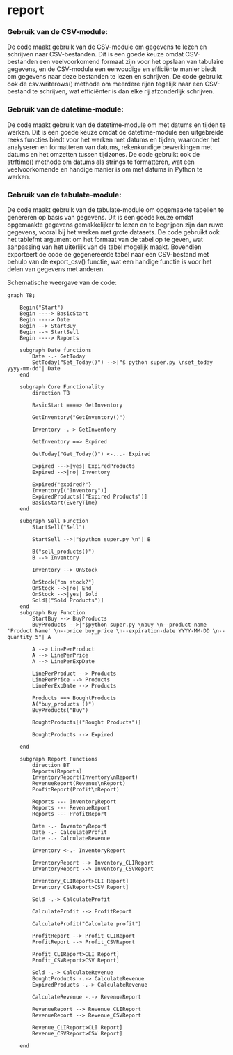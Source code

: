 # report

### Gebruik van de CSV-module: 

De code maakt gebruik van de CSV-module om gegevens te lezen en schrijven naar CSV-bestanden. Dit is een goede keuze omdat CSV-bestanden een veelvoorkomend formaat zijn voor het opslaan van tabulaire gegevens, en de CSV-module een eenvoudige en efficiënte manier biedt om gegevens naar deze bestanden te lezen en schrijven. De code gebruikt ook de csv.writerows() methode om meerdere rijen tegelijk naar een CSV-bestand te schrijven, wat efficiënter is dan elke rij afzonderlijk schrijven.

### Gebruik van de datetime-module: 

De code maakt gebruik van de datetime-module om met datums en tijden te werken. Dit is een goede keuze omdat de datetime-module een uitgebreide reeks functies biedt voor het werken met datums en tijden, waaronder het analyseren en formatteren van datums, rekenkundige bewerkingen met datums en het omzetten tussen tijdzones. De code gebruikt ook de strftime() methode om datums als strings te formatteren, wat een veelvoorkomende en handige manier is om met datums in Python te werken.

### Gebruik van de tabulate-module: 

De code maakt gebruik van de tabulate-module om opgemaakte tabellen te genereren op basis van gegevens. Dit is een goede keuze omdat opgemaakte gegevens gemakkelijker te lezen en te begrijpen zijn dan ruwe gegevens, vooral bij het werken met grote datasets. De code gebruikt ook het tablefmt argument om het formaat van de tabel op te geven, wat aanpassing van het uiterlijk van de tabel mogelijk maakt. Bovendien exporteert de code de gegenereerde tabel naar een CSV-bestand met behulp van de export_csv() functie, wat een handige functie is voor het delen van gegevens met anderen.

Schematische weergave van de code:

```mermaid
graph TB;
    
    Begin("Start")
    Begin ----> BasicStart
    Begin ----> Date
    Begin --> StartBuy
    Begin --> StartSell
    Begin ----> Reports

    subgraph Date functions
        Date -.- GetToday
        SetToday("Set_Today()") -->|"$ python super.py \nset_today yyyy-mm-dd"| Date
    end

    subgraph Core Functionality
        direction TB
       
        BasicStart ====> GetInventory

        GetInventory("GetInventory()")
        
        Inventory -.-> GetInventory

        GetInventory ==> Expired

        GetToday("Get_Today()") <-...- Expired

        Expired --->|yes| ExpiredProducts
        Expired -->|no| Inventory
        
        Expired{"expired?"}
        Inventory[("Inventory")]
        ExpiredProducts[("Expired Products")]
        BasicStart(EveryTime)
    end

    subgraph Sell Function
        StartSell("Sell")

        StartSell -->|"$python super.py \n"| B

        B("sell_products()")
        B --> Inventory

        Inventory --> OnStock

        OnStock{"on stock?"}
        OnStock -->|no| End
        OnStock -->|yes| Sold
        Sold[("Sold Products")]
    end
    subgraph Buy Function
        StartBuy --> BuyProducts
        BuyProducts -->|"$python super.py \nbuy \n--product-name 'Product Name' \n--price buy_price \n--expiration-date YYYY-MM-DD \n--quantity 5"| A

        A --> LinePerProduct
        A --> LinePerPrice
        A --> LinePerExpDate
        
        LinePerProduct --> Products
        LinePerPrice --> Products
        LinePerExpDate --> Products

        Products ==> BoughtProducts
        A("buy_products ()")
        BuyProducts("Buy")

        BoughtProducts[("Bought Products")]

        BoughtProducts --> Expired

    end

    subgraph Report Functions
        direction BT
        Reports(Reports)
        InventoryReport(Inventory\nReport)
        RevenueReport(Revenue\nReport)
        ProfitReport(Profit\nReport)

        Reports --- InventoryReport
        Reports --- RevenueReport
        Reports --- ProfitReport

        Date -.- InventoryReport
        Date -.- CalculateProfit
        Date -.- CalculateRevenue

        Inventory <-.- InventoryReport

        InventoryReport --> Inventory_CLIReport
        InventoryReport --> Inventory_CSVReport

        Inventory_CLIReport>CLI Report]
        Inventory_CSVReport>CSV Report]

        Sold -.-> CalculateProfit

        CalculateProfit --> ProfitReport

        CalculateProfit("Calculate profit")

        ProfitReport --> Profit_CLIReport
        ProfitReport --> Profit_CSVReport

        Profit_CLIReport>CLI Report]
        Profit_CSVReport>CSV Report]

        Sold -.-> CalculateRevenue
        BoughtProducts -.-> CalculateRevenue
        ExpiredProducts -.-> CalculateRevenue

        CalculateRevenue -.-> RevenueReport

        RevenueReport --> Revenue_CLIReport
        RevenueReport --> Revenue_CSVReport

        Revenue_CLIReport>CLI Report]
        Revenue_CSVReport>CSV Report]
      
    end

```



